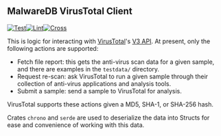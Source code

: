## MalwareDB VirusTotal Client
[![Test](https://github.com/malwaredb/malwaredb-rs/actions/workflows/test.yml/badge.svg)](https://github.com/malwaredb/malwaredb-rs/actions/workflows/test.yml)[![Lint](https://github.com/malwaredb/malwaredb-rs/actions/workflows/lint.yml/badge.svg)](https://github.com/malwaredb/malwaredb-rs/actions/workflows/lint.yml)[![Cross](https://github.com/malwaredb/malwaredb-rs/actions/workflows/cross.yml/badge.svg)](https://github.com/malwaredb/malwaredb-rs/actions/workflows/cross.yml)

This is logic for interacting with [VirusTotal](https://www.virustotal.com)'s [V3 API](https://virustotal.readme.io/reference/overview). At present, only the following actions are supported:
* Fetch file report: this gets the anti-virus scan data for a given sample, and there are examples in the `testdata/` directory.
* Request re-scan: ask VirusTotal to run a given sample through their collection of anti-virus applications and analysis tools.
* Submit a sample: send a sample to VirusTotal for analysis.

VirusTotal supports these actions given a MD5, SHA-1, or SHA-256 hash.

Crates `chrono` and `serde` are used to deserialize the data into Structs for ease and convenience of working with this data.
